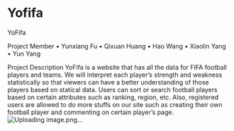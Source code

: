 # Yofifa

YoFifa

Project Member
•	Yunxiang Fu
•	Qixuan Huang
•	Hao Wang
•	Xiaolin Yang
•	Yun Yang

Project Description
YoFifa is a website that has all the data for FIFA football players and teams. We will interpret each player’s strength and weakness statistically so that viewers can have a better understanding of those players based on statical data. Users can sort or search football players based on certain attributes such as ranking, region, etc. 
Also, registered users are allowed to do more stuffs on our site such as creating their own football player and commenting on certain player’s page.
![Uploading image.png…]()
